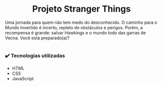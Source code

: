 <h1 align="center"> Projeto Stranger Things </h1>
Uma jornada para quem não tem medo do desconhecido. O caminho para o Mundo Invertido é incerto, repleto de obstáculos e perigos. Porém, a recompensa é grande: salvar Hawkings e o mundo todo das garras de Vecna. Você está preparado(a)?


# <h3> :heavy_check_mark: Tecnologias utilizadas </h3>

* HTML
* CSS
* JavaScript




